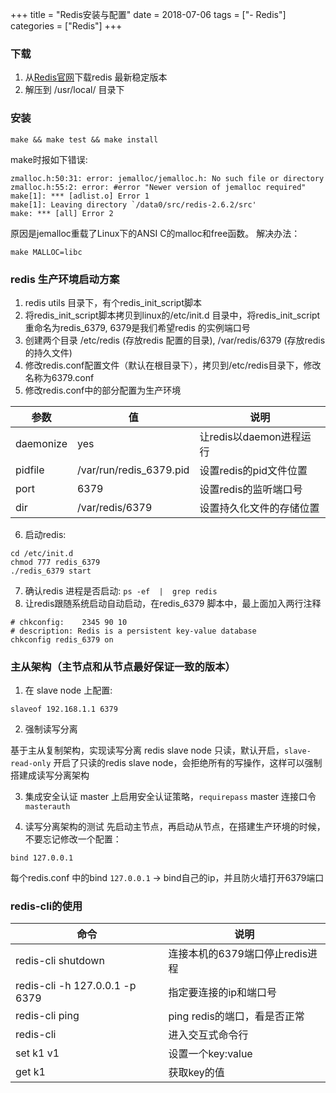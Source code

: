+++
title = "Redis安装与配置"
date = 2018-07-06
tags = ["- Redis"]
categories = ["Redis"]
+++


### 下载

1. 从[Redis官网](http://www.redis.io)下载redis 最新稳定版本
2. 解压到 /usr/local/ 目录下

### 安装

```
make && make test && make install
```
make时报如下错误:

```
zmalloc.h:50:31: error: jemalloc/jemalloc.h: No such file or directory
zmalloc.h:55:2: error: #error "Newer version of jemalloc required"
make[1]: *** [adlist.o] Error 1
make[1]: Leaving directory `/data0/src/redis-2.6.2/src'
make: *** [all] Error 2
```

原因是jemalloc重载了Linux下的ANSI C的malloc和free函数。
解决办法：

```
make MALLOC=libc
```
### redis 生产环境启动方案

1. redis utils 目录下，有个redis_init_script脚本
2. 将redis_init_script脚本拷贝到linux的/etc/init.d 目录中，将redis_init_script重命名为redis_6379,   6379是我们希望redis 的实例端口号
3. 创建两个目录 /etc/redis (存放redis 配置的目录), /var/redis/6379 (存放redis的持久文件)
4. 修改redis.conf配置文件（默认在根目录下），拷贝到/etc/redis目录下，修改名称为6379.conf
5. 修改redis.conf中的部分配置为生产环境

| 参数   | 值   |  说明  |
| --- | --- | --- |
| daemonize | yes   |   让redis以daemon进程运行 |
| pidfile   |  /var/run/redis_6379.pid | 设置redis的pid文件位置 |
| port      | 6379  | 设置redis的监听端口号 |
| dir       | /var/redis/6379 | 设置持久化文件的存储位置 |

6. 启动redis:

```
cd /etc/init.d 
chmod 777 redis_6379 
./redis_6379 start
```

7. 确认redis 进程是否启动: `ps -ef  |  grep redis`
8. 让redis跟随系统启动自动启动，在redis_6379 脚本中，最上面加入两行注释

```
# chkconfig:    2345 90 10
# description: Redis is a persistent key-value database
chkconfig redis_6379 on   
```

### 主从架构（主节点和从节点最好保证一致的版本）

1. 在 slave node 上配置:

```
slaveof 192.168.1.1 6379
```
2. 强制读写分离

基于主从复制架构，实现读写分离
redis slave node 只读，默认开启，`slave-read-only`
开启了只读的redis slave node，会拒绝所有的写操作，这样可以强制搭建成读写分离架构

3. 集成安全认证
master 上启用安全认证策略，`requirepass`
master 连接口令 `masterauth`

4. 读写分离架构的测试
先启动主节点，再启动从节点，在搭建生产环境的时候，不要忘记修改一个配置：

```
bind 127.0.0.1
```
每个redis.conf 中的bind `127.0.0.1` -> bind自己的ip，并且防火墙打开6379端口

###  redis-cli的使用
| 命令  |  说明  |
| --- | --- |
| redis-cli shutdown |连接本机的6379端口停止redis进程 |
|redis-cli -h 127.0.0.1 -p 6379 |指定要连接的ip和端口号|
|redis-cli ping | ping redis的端口，看是否正常|
|redis-cli |进入交互式命令行|
|set k1 v1| 设置一个key:value|
|get k1 | 获取key的值|


